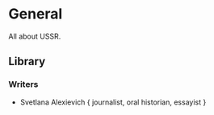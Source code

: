 # General
All about USSR.

## Library
### Writers
- Svetlana Alexievich { journalist,  oral historian, essayist }